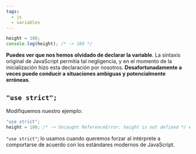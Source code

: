 ```yaml
---
tags:
  - js
  - variables
---
```

```js
height = 180;
console.log(height); /* -> 180 */
```

**Puedes ver que nos hemos olvidado de declarar la variable**. La sintaxis original de JavaScript permitía tal negligencia, y en el momento de la inicialización hizo esta declaración por nosotros. **Desafortunadamente a veces puede conducir a situaciones ambiguas y potencialmente erróneas**.

## `"use strict";`

Modifiquemos nuestro ejemplo:
```js
"use strict";
height = 180; /* -> Uncaught ReferenceError: height is not defined */ console.log(height);
```

`"use strict"`; lo usamos cuando queremos forzar al intérprete a comportarse de acuerdo con los estándares modernos de JavaScript.